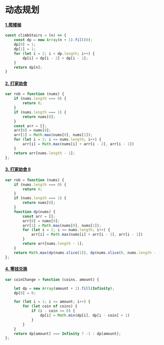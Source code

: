 # 动态规划

#### [1.爬楼梯](https://leetcode-cn.com/problems/climbing-stairs/)

```javascript
const climbStairs = (n) => {
    const dp = new Array(n + 1).fill(0);
    dp[0] = 1;
    dp[1] = 1;
    for (let i = 2; i < dp.length; i++) {
        dp[i] = dp[i - 2] + dp[i - 1];
    }
    return dp[n];
}
```

#### [2. 打家劫舍](https://leetcode-cn.com/problems/house-robber/)

```javascript
var rob = function (nums) {
    if (nums.length === 0) {
        return 0;
    }
    if (nums.length === 1) {
        return nums[0];
    }
    const arr = [];
    arr[0] = nums[0];
    arr[1] = Math.max(nums[0], nums[1]);
    for (let i = 2; i <= nums.length; i++) {
        arr[i] = Math.max(nums[i] + arr[i - 2], arr[i - 1])
    }
    return arr[nums.length - 1];
};
```

#### [3. 打家劫舍 II](https://leetcode-cn.com/problems/house-robber-ii/)

```javascript
var rob = function (nums) {
    if (nums.length === 0) {
        return 0;
    }
    if (nums.length === 1) {
        return nums[0];
    }
    function dp(nums) {
        const arr = [];
        arr[0] = nums[0];
        arr[1] = Math.max(nums[0], nums[1]);
        for (let i = 2; i <= nums.length; i++) {
            arr[i] = Math.max(nums[i] + arr[i - 2], arr[i - 1])
        }
        return arr[nums.length - 1];
    }
    return Math.max(dp(nums.slice(1)), dp(nums.slice(0, nums.length - 1)))
};
```

#### [4. 零钱兑换](https://leetcode-cn.com/problems/coin-change/)

```javascript
var coinChange = function (coins, amount) {

    let dp = new Array(amount + 1).fill(Infinity);
    dp[0] = 0;

    for (let i = 1; i <= amount; i++) {
        for (let coin of coins) {
            if (i - coin >= 0) {
                dp[i] = Math.min(dp[i], dp[i - coin] + 1)
            }
        }
    }
    return dp[amount] === Infinity ? -1 : dp[amount];
};
```

